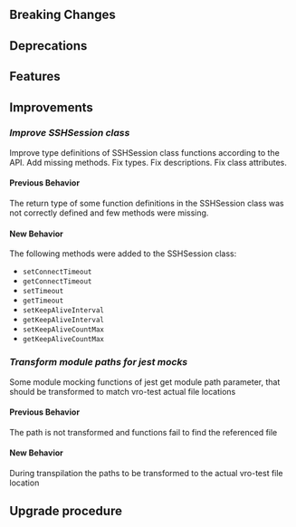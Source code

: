 [//]: # (VERSION_PLACEHOLDER DO NOT DELETE)
[//]: # (Used when working on a new release. Placed together with the Version.md)
[//]: # (Nothing here is optional. If a step must not be performed, it must be said so)
[//]: # (Do not fill the version, it will be done automatically)
[//]: # (Quick Intro to what is the focus of this release)

## Breaking Changes

[//]: # (### *Breaking Change*)
[//]: # (Describe the breaking change AND explain how to resolve it)
[//]: # (You can utilize internal links /e.g. link to the upgrade procedure, link to the improvement|deprecation that introduced this/)

## Deprecations

[//]: # (### *Deprecation*)
[//]: # (Explain what is deprecated and suggest alternatives)

[//]: # (Features -> New Functionality)

## Features

[//]: # (### *Feature Name*)
[//]: # (Describe the feature)
[//]: # (Optional But higlhy recommended Specify *NONE* if missing)
[//]: # (#### Relevant Documentation:)

[//]: # (Improvements -> Bugfixes/hotfixes or general improvements)

## Improvements

[//]: # (### *Improvement Name* )
[//]: # (Talk ONLY regarding the improvement)
[//]: # (Optional But higlhy recommended)
[//]: # (#### Previous Behavior)
[//]: # (Explain how it used to behave, regarding to the change)
[//]: # (Optional But higlhy recommended)
[//]: # (#### New Behavior)
[//]: # (Explain how it behaves now, regarding to the change)
[//]: # (Optional But higlhy recommended Specify *NONE* if missing)
[//]: # (#### Relevant Documentation:)

### *Improve SSHSession class*

Improve type definitions of SSHSession class functions according to the API. Add missing methods. Fix types. Fix descriptions. Fix class attributes.
  
#### Previous Behavior

The return type of some function definitions in the SSHSession class was not correctly defined and few methods were missing.

#### New Behavior

The following methods were added to the SSHSession class:

- `setConnectTimeout`
- `getConnectTimeout`
- `setTimeout`
- `getTimeout`
- `setKeepAliveInterval`
- `getKeepAliveInterval`
- `setKeepAliveCountMax`
- `getKeepAliveCountMax`

### *Transform module paths for jest mocks*

Some module mocking functions of jest get module path parameter, that should be transformed to match vro-test actual file locations

#### Previous Behavior

The path is not transformed and functions fail to find the referenced file

#### New Behavior

During transpilation the paths to be transformed to the actual vro-test file location

## Upgrade procedure

[//]: # (Explain in details if something needs to be done)
